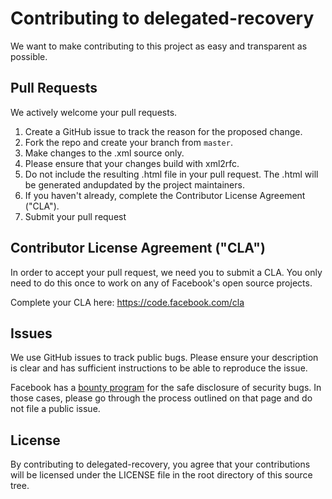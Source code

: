 # Contributing to delegated-recovery
We want to make contributing to this project as easy and transparent as
possible.

## Pull Requests
We actively welcome your pull requests.

1. Create a GitHub issue to track the reason for the proposed change.
2. Fork the repo and create your branch from `master`.
3. Make changes to the .xml source only.
4. Please ensure that your changes build with xml2rfc.
5. Do not include the resulting .html file in your pull request. The .html will
   be generated andupdated by the project maintainers. 
4. If you haven't already, complete the Contributor License Agreement ("CLA").
5. Submit your pull request

## Contributor License Agreement ("CLA")
In order to accept your pull request, we need you to submit a CLA. You only need
to do this once to work on any of Facebook's open source projects.

Complete your CLA here: <https://code.facebook.com/cla>

## Issues
We use GitHub issues to track public bugs. Please ensure your description is
clear and has sufficient instructions to be able to reproduce the issue.

Facebook has a [bounty program](https://www.facebook.com/whitehat/) for the safe
disclosure of security bugs. In those cases, please go through the process
outlined on that page and do not file a public issue.

## License
By contributing to delegated-recovery, you agree that your contributions will be licensed
under the LICENSE file in the root directory of this source tree.
